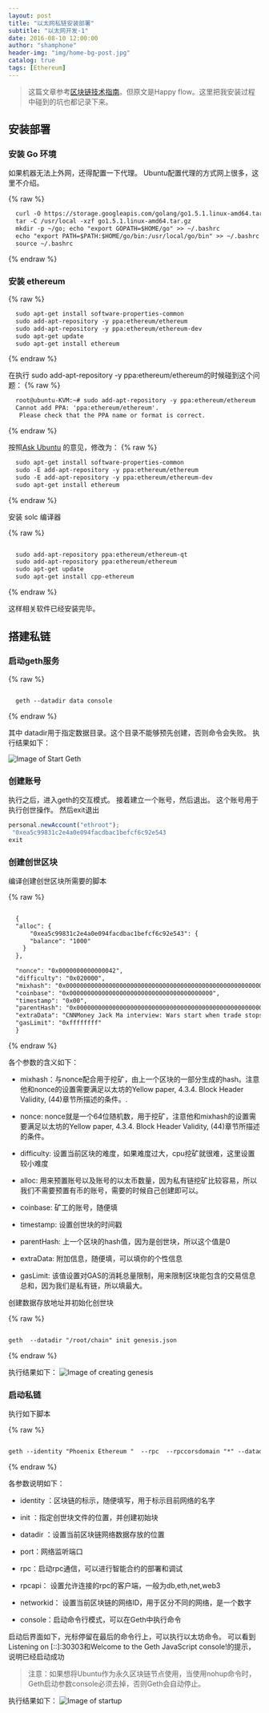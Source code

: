 ```yaml
---
layout: post
title: "以太网私链安装部署"
subtitle: "以太网开发-1"
date: 2016-08-10 12:00:00
author: "shamphone"
header-img: "img/home-bg-post.jpg"
catalog: true
tags: [Ethereum]
---
```


> 这篇文章参考[区块链技术指南](https://yeasy.gitbooks.io/blockchain_guide/content/ethereum/install.html)。但原文是Happy flow。这里把我安装过程中碰到的坑也都记录下来。

##  安装部署

### 安装 Go 环境
如果机器无法上外网，还得配置一下代理。 Ubuntu配置代理的方式网上很多，这里不介绍。

{% raw %}

```hbs
  curl -O https://storage.googleapis.com/golang/go1.5.1.linux-amd64.tar.gz
  tar -C /usr/local -xzf go1.5.1.linux-amd64.tar.gz
  mkdir -p ~/go; echo "export GOPATH=$HOME/go" >> ~/.bashrc
  echo "export PATH=$PATH:$HOME/go/bin:/usr/local/go/bin" >> ~/.bashrc
  source ~/.bashrc
```

{% endraw %}

### 安装 ethereum

{% raw %}

```hbs
  sudo apt-get install software-properties-common
  sudo add-apt-repository -y ppa:ethereum/ethereum
  sudo add-apt-repository -y ppa:ethereum/ethereum-dev
  sudo apt-get update
  sudo apt-get install ethereum
```

{% endraw %}

在执行  sudo add-apt-repository -y ppa:ethereum/ethereum的时候碰到这个问题：
{% raw %}

```hbs
  root@ubuntu-KVM:~# sudo add-apt-repository -y ppa:ethereum/ethereum
  Cannot add PPA: 'ppa:ethereum/ethereum'.
   Please check that the PPA name or format is correct.
```

{% endraw %}

按照[Ask Ubuntu](http://askubuntu.com/questions/429803/cannot-add-ppa-please-check-that-the-ppa-name-or-format-is-correct) 的意见，修改为：
{% raw %}

```hbs
  sudo apt-get install software-properties-common
  sudo -E add-apt-repository -y ppa:ethereum/ethereum
  sudo -E add-apt-repository -y ppa:ethereum/ethereum-dev
  sudo apt-get install ethereum
```

{% endraw %}



安装 solc 编译器

{% raw %}

```hbs

  sudo add-apt-repository ppa:ethereum/ethereum-qt
  sudo add-apt-repository ppa:ethereum/ethereum
  sudo apt-get update
  sudo apt-get install cpp-ethereum

```

{% endraw %}

这样相关软件已经安装完毕。 

## 搭建私链

### 启动geth服务

{% raw %}

```hbs

  geth --datadir data console

```

{% endraw %}

其中 datadir用于指定数据目录。这个目录不能够预先创建，否则命令会失败。 执行结果如下：

![Image of Start Geth](http://blog.lixf.cn/img/in-post/eth-1.png)

### 创建账号

执行之后，进入geth的交互模式。 接着建立一个账号，然后退出。 这个账号用于执行创世操作。 然后exit退出


```js
personal.newAccount("ethroot");
 "0xea5c99831c2e4a0e094facdbac1befcf6c92e543
exit
```


### 创建创世区块

编译创建创世区块所需要的脚本

{% raw %}

```hbs

  {
  "alloc": {
      "0xea5c99831c2e4a0e094facdbac1befcf6c92e543": {
      "balance": "1000"
    }
  },
 
  "nonce": "0x0000000000000042",
  "difficulty": "0x020000",
  "mixhash": "0x0000000000000000000000000000000000000000000000000000000000000000",
  "coinbase": "0x0000000000000000000000000000000000000000",
  "timestamp": "0x00",
  "parentHash": "0x0000000000000000000000000000000000000000000000000000000000000000",
  "extraData": "CNNMoney Jack Ma interview: Wars start when trade stops, 20160902",
  "gasLimit": "0xffffffff"
  }

 ```

{% endraw %}


各个参数的含义如下：

- mixhash：与nonce配合用于挖矿，由上一个区块的一部分生成的hash。注意他和nonce的设置需要满足以太坊的Yellow paper, 4.3.4. Block Header Validity, (44)章节所描述的条件。.

- nonce: nonce就是一个64位随机数，用于挖矿，注意他和mixhash的设置需要满足以太坊的Yellow paper, 4.3.4. Block Header Validity, (44)章节所描述的条件。

- difficulty: 设置当前区块的难度，如果难度过大，cpu挖矿就很难，这里设置较小难度

- alloc: 用来预置账号以及账号的以太币数量，因为私有链挖矿比较容易，所以我们不需要预置有币的账号，需要的时候自己创建即可以。

- coinbase: 矿工的账号，随便填

- timestamp: 设置创世块的时间戳

- parentHash: 上一个区块的hash值，因为是创世块，所以这个值是0

- extraData: 附加信息，随便填，可以填你的个性信息

- gasLimit: 该值设置对GAS的消耗总量限制，用来限制区块能包含的交易信息总和，因为我们是私有链，所以填最大。


创建数据存放地址并初始化创世块

{% raw %}

```hbs

geth  --datadir "/root/chain" init genesis.json 

 ```

{% endraw %}

执行结果如下：
![Image of creating genesis ](http://blog.lixf.cn/img/in-post/eth-2.png)

### 启动私链

执行如下脚本

{% raw %}

```hbs

geth --identity "Phoenix Ethereum "  --rpc  --rpccorsdomain "*" --datadir "/root/chain" --port "30303"  --rpcapi "db,eth,net,web3" --networkid 98888 console

 ```

{% endraw %}

各参数说明如下：

- identity ：区块链的标示，随便填写，用于标示目前网络的名字

- init ：指定创世块文件的位置，并创建初始块

- datadir ：设置当前区块链网络数据存放的位置

- port：网络监听端口

- rpc：启动rpc通信，可以进行智能合约的部署和调试

- rpcapi： 设置允许连接的rpc的客户端，一般为db,eth,net,web3

- networkid： 设置当前区块链的网络ID，用于区分不同的网络，是一个数字

- console：启动命令行模式，可以在Geth中执行命令

启动后界面如下，光标停留在最后的命令行上，可以执行以太坊命令。
可以看到Listening on [::]:30303和Welcome to the Geth JavaScript console!的提示，说明已经启动成功

> 注意：如果想将Ubuntu作为永久区块链节点使用，当使用nohup命令时，Geth启动参数console必须去掉，否则Geth会自动停止。

执行结果如下：
![Image of startup ](http://blog.lixf.cn/img/in-post/eth-3.png)